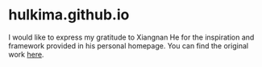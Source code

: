 # hulkima.github.io

I would like to express my gratitude to Xiangnan He for the inspiration and framework provided in his personal homepage. You can find the original work [here](https://hexiangnan.github.io/).

